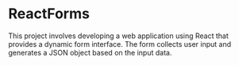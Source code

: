 # ReactForms
This project involves developing a web application using React that provides a dynamic form interface. The form collects user input and generates a JSON object based on the input data. 
